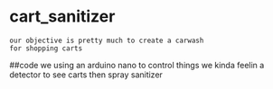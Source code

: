 # cart_sanitizer
	our objective is pretty much to create a carwash
	for shopping carts
##code
	we using an arduino nano to control things
	we kinda feelin a detector to see carts
	then spray sanitizer